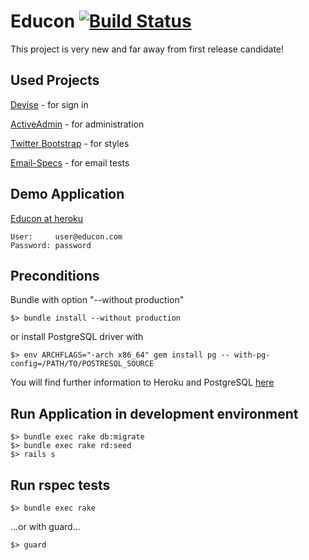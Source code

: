 # Educon [![Build Status](http://travis-ci.org/marhan/educon.png)](http://travis-ci.org/marhan/educon)

This project is very new and far away from first release candidate!

## Used Projects

[Devise](https://github.com/plataformatec/devise) - for sign in

[ActiveAdmin](https://github.com/gregbell/active_admin) - for administration

[Twitter Bootstrap](https://github.com/twitter/bootstrap) - for styles

[Email-Specs](https://github.com/bmabey/email-spec) - for email tests


## Demo Application

[Educon at heroku](http://educon.heroku.com)

    User:     user@educon.com
    Password: password

## Preconditions

Bundle with option "--without production" 

    $> bundle install --without production

or install PostgreSQL driver with

    $> env ARCHFLAGS="-arch x86_64" gem install pg -- with-pg-config=/PATH/TO/POSTRESQL_SOURCE

You will find further information to Heroku and PostgreSQL [here](http://blog.dievolution.net/tipps/tutorial-rails-3-1-heroku/)

## Run Application in development environment

    $> bundle exec rake db:migrate
    $> bundle exec rake rd:seed
    $> rails s

## Run rspec tests

    $> bundle exec rake

...or with guard...

    $> guard


